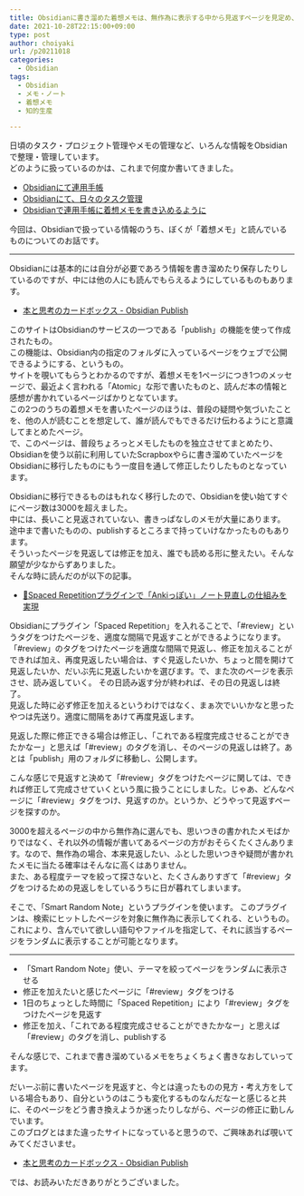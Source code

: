 ```yaml
---
title: Obsidianに書き溜めた着想メモは、無作為に表示する中から見返すページを見定め、適度な間隔で繰り返し読み返して公開まで持っていく
date: 2021-10-28T22:15:00+09:00
type: post
author: choiyaki
url: /p20211018
categories:
  - Obsidian
tags:
  - Obsidian
  - メモ・ノート
  - 着想メモ
  - 知的生産

---
```

<!--
今回は何を書こうかな。数学について書きたいところですが。
確率入門勉強してることとかかなぁ。
ノートをいっぱいもらったので、どう使うのか考えるのも楽しそうですけれども。久しぶりに紙のノートを使いまくってみるとかね。
キーボードの話もいいかも。
Obsidian Publishでやってることも、再度書くのがいいかもね。

何について書こうか、全く定まりませんね。
もうこうなったら、勉強しよう、数学の。
-->

日頃のタスク・プロジェクト管理やメモの管理など、いろんな情報をObsidianで整理・管理しています。  
どのように扱っているのかは、これまで何度か書いてきました。

- [Obsidianにて連用手帳](https://choiyaki.com/p1141/)
- [Obsidianにて、日々のタスク管理](https://choiyaki.com/p20210908/)
- [Obsidianで連用手帳に着想メモを書き込めるように](https://choiyaki.com/p20210903/)

今回は、Obsidianで扱っている情報のうち、ぼくが「着想メモ」と読んでいるものについてのお話です。

---

Obsidianには基本的には自分が必要であろう情報を書き溜めたり保存したりしているのですが、中には他の人にも読んでもらえるようにしているものもあります。

- [本と思考のカードボックス - Obsidian Publish](https://publish.obsidian.md/choiyaki/)

このサイトはObsidianのサービスの一つである「publish」の機能を使って作成されたもの。  
この機能は、Obsidian内の指定のフォルダに入っているページをウェブで公開できるようにする、というもの。  
サイトを覗いてもらうとわかるのですが、着想メモを1ページにつき1つのメッセージで、最近よく言われる「Atomic」な形で書いたものと、読んだ本の情報と感想が書かれているページばかりとなています。  
この2つのうちの着想メモを書いたページのほうは、普段の疑問や気づいたことを、他の人が読むことを想定して、誰が読んでもできるだけ伝わるようにと意識してまとめたページ。  
で、このページは、普段ちょろっとメモしたものを独立させてまとめたり、Obsidianを使う以前に利用していたScrapboxやらに書き溜めていたページをObsidianに移行したものにもう一度目を通して修正したりしたものとなっています。

Obsidianに移行できるものはもれなく移行したので、Obsidianを使い始てすぐにページ数は3000を超えました。  
中には、長いこと見返されていない、書きっぱなしのメモが大量にあります。  
途中まで書いたものの、publishするところまで持っていけなかったものもあります。  
そういったページを見返しては修正を加え、誰でも読める形に整えたい。そんな願望が少なからずありました。  
そんな時に読んだのが以下の記事。

- [💎Spaced Repetitionプラグインで「Ankiっぽい」ノート見直しの仕組みを実現](https://knowledgestuck.substack.com/p/spaced-repetitionanki)

 Obsidianにプラグイン「Spaced Repetition」を入れることで、「#review」というタグをつけたページを、適度な間隔で見返すことができるようになります。  
「#review」のタグをつけたページを適度な間隔で見返し、修正を加えることができれば加え、再度見返したい場合は、すぐ見返したいか、ちょっと間を開けて見返したいか、だいぶ先に見返したいかを選びます。で、また次のページを表示させ、読み返していく。
その日読み返す分が終われば、その日の見返しは終了。  
見返した時に必ず修正を加えるというわけではなく、まぁ次でいいかなと思ったやつは先送り。適度に間隔をあけて再度見返します。

見返した際に修正できる場合は修正し、「これである程度完成させることができたかなー」と思えば「#review」のタグを消し、そのページの見返しは終了。あとは「publish」用のフォルダに移動し、公開します。

こんな感じで見返すと決めて「#review」タグをつけたページに関しては、できれば修正して完成させていくという風に扱うことにしました。じゃあ、どんなページに「#review」タグをつけ、見返すのか。というか、どうやって見返すページを探すのか。

3000を超えるページの中から無作為に選んでも、思いつきの書かれたメモばかりではなく、それ以外の情報が書いてあるページの方がおそらくたくさんあります。なので、無作為の場合、本来見返したい、ふとした思いつきや疑問が書かれたメモに当たる確率はそんなに高くはありません。  
また、ある程度テーマを絞って探さないと、たくさんありすぎて「#review」タグをつけるための見返しをしているうちに日が暮れてしまいます。

そこで、「Smart Random Note」というプラグインを使います。
このプラグインは、検索にヒットしたページを対象に無作為に表示してくれる、というもの。これにより、含んでいて欲しい語句やファイルを指定して、それに該当するページをランダムに表示することが可能となります。

---

- 「Smart Random Note」使い、テーマを絞ってページをランダムに表示させる
- 修正を加えたいと感じたページに「#review」タグをつける
- 1日のちょっとした時間に「Spaced Repetition」により「#review」タグをつけたページを見返す
- 修正を加え、「これである程度完成させることができたかなー」と思えば「#review」のタグを消し、publishする

そんな感じで、これまで書き溜めているメモをちょくちょく書きなおしていってます。

だいーぶ前に書いたページを見返すと、今とは違ったものの見方・考え方をしている場合もあり、自分というのはこうも変化するものなんだなーと感じると共に、そのページをどう書き換えようか迷ったりしながら、ページの修正に勤しんでいます。  
このブログとはまた違ったサイトになっていると思うので、ご興味あれば覗いてみてくださいませ。

- [本と思考のカードボックス - Obsidian Publish](https://publish.obsidian.md/choiyaki/)

では、お読みいただきありがとうございました。